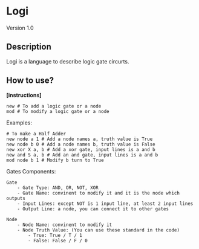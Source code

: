 # Logi
Version 1.0
## Description
Logi is a language to describe logic gate circurts.
## How to use?
**[instructions]**
```
new # To add a logic gate or a node
mod # To modify a logic gate or a node
```
Examples:
```
# To make a Half Adder
new node a 1 # Add a node names a, truth value is True
new node b 0 # Add a node names b, truth value is False
new xor X a, b # Add a xor gate, input lines is a and b
new and S a, b # Add an and gate, input lines is a and b
mod node b 1 # Modify b turn to True
```
Gates Components:
```
Gate
    - Gate Type: AND, OR, NOT, XOR
    - Gate Name: convinent to modify it and it is the node which outputs
    - Input Lines: except NOT is 1 input line, at least 2 input lines
    - Output Line: a node, you can connect it to other gates

Node
    - Node Name: convinent to modify it
    - Node Truth Value: (You can use these standard in the code)
        - True: True / T / 1
        - False: False / F / 0
```
